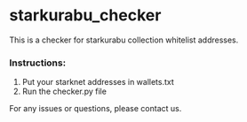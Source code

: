 # starkurabu_checker

This is a checker for starkurabu collection whitelist addresses.

### Instructions:
1. Put your starknet addresses in wallets.txt
2. Run the checker.py file

For any issues or questions, please contact us.
